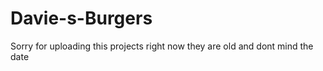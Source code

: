 # Davie-s-Burgers
Sorry for uploading this projects right now 
they are old and dont mind the date 
